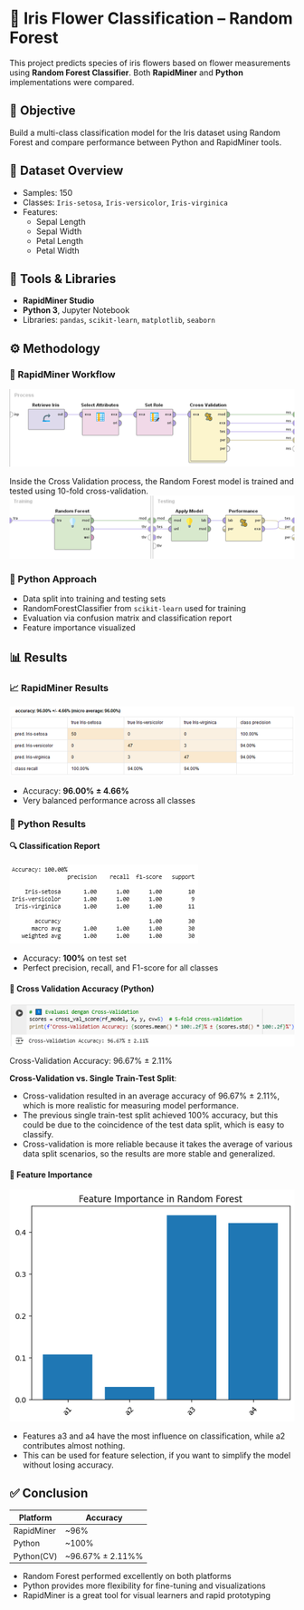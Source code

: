 # 🌸 Iris Flower Classification – Random Forest

This project predicts species of iris flowers based on flower measurements using **Random Forest Classifier**. Both **RapidMiner** and **Python** implementations were compared.

## 📌 Objective
Build a multi-class classification model for the Iris dataset using Random Forest and compare performance between Python and RapidMiner tools.

## 🌱 Dataset Overview
- Samples: 150
- Classes: `Iris-setosa`, `Iris-versicolor`, `Iris-virginica`
- Features:
  - Sepal Length
  - Sepal Width
  - Petal Length
  - Petal Width

## 🧪 Tools & Libraries
- **RapidMiner Studio**
- **Python 3**, Jupyter Notebook
- Libraries: `pandas`, `scikit-learn`, `matplotlib`, `seaborn`

## ⚙️ Methodology

### 📌 RapidMiner Workflow
![Gambar1 - Overall Process Design](/images/Gambar1.png)

Inside the Cross Validation process, the Random Forest model is trained and tested using 10-fold cross-validation.
![Gambar1.1 - Cross Validation Details with Random Forest](/images/Gambar1.1.png)

### 📌 Python Approach
- Data split into training and testing sets
- RandomForestClassifier from `scikit-learn` used for training
- Evaluation via confusion matrix and classification report
- Feature importance visualized

## 📊 Results

### 📈 RapidMiner Results
![Gambar2 - RapidMiner Accuracy & Confusion Matrix](/images/Gambar2.png)

- Accuracy: **96.00% ± 4.66%**
- Very balanced performance across all classes

### 🐍 Python Results

#### 🔍 Classification Report
![Gambar3 - Python Classification Report](/images/Gambar3.png)

- Accuracy: **100%** on test set
- Perfect precision, recall, and F1-score for all classes

#### 🔁 Cross Validation Accuracy (Python)
![Gambar4 - Cross Validation Accuracy in Python](/images/Gambar4.png)

Cross-Validation Accuracy: 96.67% ± 2.11%

**Cross-Validation vs. Single Train-Test Split**:
- Cross-validation resulted in an average accuracy of 96.67% ± 2.11%, which is more realistic for measuring model performance.
- The previous single train-test split achieved 100% accuracy, but this could be due to the coincidence of the test data split, which is easy to classify.
- Cross-validation is more reliable because it takes the average of various data split scenarios, so the results are more stable and generalized.


#### 🧠 Feature Importance
![Gambar5 - Feature Importance Python](/images/Gambar5.png)

- Features a3 and a4 have the most influence on classification, while a2 contributes almost nothing.
- This can be used for feature selection, if you want to simplify the model without losing accuracy.

## ✅ Conclusion
| Platform     | Accuracy |
|--------------|----------|
| RapidMiner   | ~96%     |
| Python       | ~100%               |
| Python(CV)   | ~96.67% ± 2.11%%    |

- Random Forest performed excellently on both platforms
- Python provides more flexibility for fine-tuning and visualizations
- RapidMiner is a great tool for visual learners and rapid prototyping
